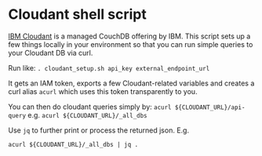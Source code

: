 # Cloudant shell script
[IBM Cloudant](https://www.ibm.com/cloud/cloudant) is a managed CouchDB offering by IBM. This script sets up a few things locally in your environment so that you can run simple queries to your Cloudant DB via curl.

Run like: `. cloudant_setup.sh api_key external_endpoint_url`

It gets an IAM token, exports a few Cloudant-related variables and creates a curl alias `acurl` which uses this token transparently to you.

You can then do cloudant queries simply by: `acurl ${CLOUDANT_URL}/api-query` e.g. `acurl ${CLOUDANT_URL}/_all_dbs`

Use `jq` to further print or process the returned json. E.g. 

`acurl ${CLOUDANT_URL}/_all_dbs | jq .`
